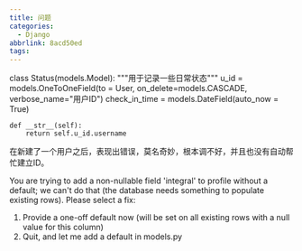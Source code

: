```yaml
---
title: 问题
categories:
  - Django
abbrlink: 8acd50ed
tags:
---
```



class Status(models.Model):
    """用于记录一些日常状态"""
    u_id = models.OneToOneField(to = User, on_delete=models.CASCADE, verbose_name="用户ID")
    check_in_time = models.DateField(auto_now = True)

    def __str__(self):
        return self.u_id.username

在新建了一个用户之后，表现出错误，莫名奇妙，根本调不好，并且也没有自动帮忙建立ID。

You are trying to add a non-nullable field 'integral' to profile without a default; we can't do that (the database needs something to populate existing rows).
Please select a fix:
 1) Provide a one-off default now (will be set on all existing rows with a null value for this column)
 2) Quit, and let me add a default in models.py